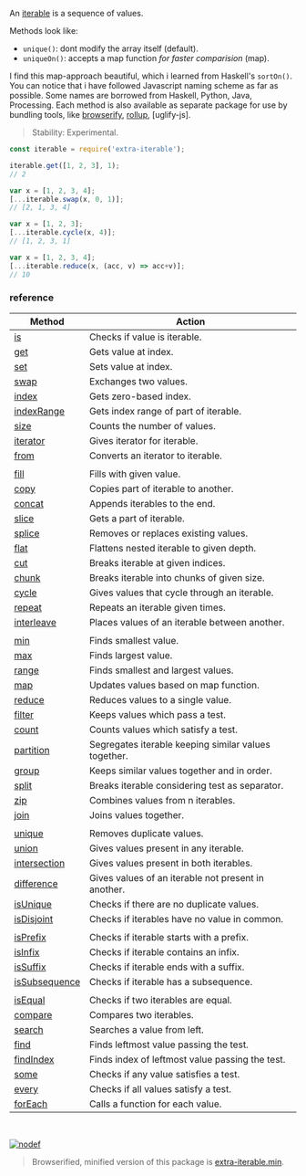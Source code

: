 An [iterable] is a sequence of values.

Methods look like:
- `unique()`: dont modify the array itself (default).
- `uniqueOn()`: accepts a map function *for faster comparision* (map).

I find this map-approach beautiful, which i learned from Haskell's `sortOn()`.
You can notice that i have followed Javascript naming scheme as far as possible.
Some names are borrowed from Haskell, Python, Java, Processing. Each method is
also available as separate package for use by bundling tools, like [browserify],
[rollup], [uglify-js].

> Stability: Experimental.

```javascript
const iterable = require('extra-iterable');

iterable.get([1, 2, 3], 1);
// 2

var x = [1, 2, 3, 4];
[...iterable.swap(x, 0, 1)];
// [2, 1, 3, 4]

var x = [1, 2, 3];
[...iterable.cycle(x, 4)];
// [1, 2, 3, 1]

var x = [1, 2, 3, 4];
[...iterable.reduce(x, (acc, v) => acc+v)];
// 10
```

### reference

| Method                | Action
|-----------------------|-------
| [is]                  | Checks if value is iterable.
| [get]                 | Gets value at index.
| [set]                 | Sets value at index.
| [swap]                | Exchanges two values.
| [index]               | Gets zero-based index.
| [indexRange]          | Gets index range of part of iterable.
| [size]                | Counts the number of values.
| [iterator]            | Gives iterator for iterable.
| [from]                | Converts an iterator to iterable.
|                       |
| [fill]                | Fills with given value.
| [copy]                | Copies part of iterable to another.
| [concat]              | Appends iterables to the end.
| [slice]               | Gets a part of iterable.
| [splice]              | Removes or replaces existing values.
| [flat]                | Flattens nested iterable to given depth.
| [cut]                 | Breaks iterable at given indices.
| [chunk]               | Breaks iterable into chunks of given size.
| [cycle]               | Gives values that cycle through an iterable.
| [repeat]              | Repeats an iterable given times.
| [interleave]          | Places values of an iterable between another.
|                       |
| [min]                 | Finds smallest value.
| [max]                 | Finds largest value.
| [range]               | Finds smallest and largest values.
| [map]                 | Updates values based on map function.
| [reduce]              | Reduces values to a single value.
| [filter]              | Keeps values which pass a test.
| [count]               | Counts values which satisfy a test.
| [partition]           | Segregates iterable keeping similar values together.
| [group]               | Keeps similar values together and in order.
| [split]               | Breaks iterable considering test as separator.
| [zip]                 | Combines values from n iterables.
| [join]                | Joins values together.
|                       |
| [unique]              | Removes duplicate values.
| [union]               | Gives values present in any iterable.
| [intersection]        | Gives values present in both iterables.
| [difference]          | Gives values of an iterable not present in another.
| [isUnique]            | Checks if there are no duplicate values.
| [isDisjoint]          | Checks if iterables have no value in common.
|                       |
| [isPrefix]            | Checks if iterable starts with a prefix.
| [isInfix]             | Checks if iterable contains an infix.
| [isSuffix]            | Checks if iterable ends with a suffix.
| [isSubsequence]       | Checks if iterable has a subsequence.
|                       |
| [isEqual]             | Checks if two iterables are equal.
| [compare]             | Compares two iterables.
| [search]              | Searches a value from left.
| [find]                | Finds leftmost value passing the test.
| [findIndex]           | Finds index of leftmost value passing the test.
| [some]                | Checks if any value satisfies a test.
| [every]               | Checks if all values satisfy a test.
| [forEach]             | Calls a function for each value.

<br>

[![nodef](https://merferry.glitch.me/card/extra-iterable.svg)](https://nodef.github.io)

> Browserified, minified version of this package is [extra-iterable.min].

[is]: https://github.com/nodef/extra-array/wiki/is
[chunk]: https://github.com/nodef/extra-array/wiki/chunk
[compare]: https://github.com/nodef/extra-array/wiki/compare
[concat]: https://github.com/nodef/extra-array/wiki/concat
[copy]: https://github.com/nodef/extra-array/wiki/copy
[count]: https://github.com/nodef/extra-array/wiki/count
[cut]: https://github.com/nodef/extra-array/wiki/cut
[cycle]: https://github.com/nodef/extra-array/wiki/cycle
[difference]: https://github.com/nodef/extra-array/wiki/difference
[every]: https://github.com/nodef/extra-array/wiki/every
[fill]: https://github.com/nodef/extra-array/wiki/fill
[filter]: https://github.com/nodef/extra-array/wiki/filter
[find]: https://github.com/nodef/extra-array/wiki/find
[findIndex]: https://github.com/nodef/extra-array/wiki/findIndex
[flat]: https://github.com/nodef/extra-array/wiki/flat
[forEach]: https://github.com/nodef/extra-array/wiki/forEach
[from]: https://github.com/nodef/extra-array/wiki/from
[get]: https://github.com/nodef/extra-array/wiki/get
[group]: https://github.com/nodef/extra-array/wiki/group
[head]: https://github.com/nodef/extra-array/wiki/head
[index]: https://github.com/nodef/extra-array/wiki/index
[indexRange]: https://github.com/nodef/extra-array/wiki/indexRange
[init]: https://github.com/nodef/extra-array/wiki/init
[interleave]: https://github.com/nodef/extra-array/wiki/interleave
[intersection]: https://github.com/nodef/extra-array/wiki/intersection
[isDisjoint]: https://github.com/nodef/extra-array/wiki/isDisjoint
[isEqual]: https://github.com/nodef/extra-array/wiki/isEqual
[isInfix]: https://github.com/nodef/extra-array/wiki/isInfix
[isIterator]: https://github.com/nodef/extra-array/wiki/isIterator
[is]: https://github.com/nodef/extra-array/wiki/is
[isList]: https://github.com/nodef/extra-array/wiki/isList
[isPrefix]: https://github.com/nodef/extra-array/wiki/isPrefix
[isSubsequence]: https://github.com/nodef/extra-array/wiki/isSubsequence
[isSuffix]: https://github.com/nodef/extra-array/wiki/isSuffix
[isUnique]: https://github.com/nodef/extra-array/wiki/isUnique
[iterator]: https://github.com/nodef/extra-array/wiki/iterator
[join]: https://github.com/nodef/extra-array/wiki/join
[last]: https://github.com/nodef/extra-array/wiki/last
[length]: https://github.com/nodef/extra-array/wiki/length
[map]: https://github.com/nodef/extra-array/wiki/map
[max]: https://github.com/nodef/extra-array/wiki/max
[min]: https://github.com/nodef/extra-array/wiki/min
[partition]: https://github.com/nodef/extra-array/wiki/partition
[pop]: https://github.com/nodef/extra-array/wiki/pop
[push]: https://github.com/nodef/extra-array/wiki/push
[range]: https://github.com/nodef/extra-array/wiki/range
[reduce]: https://github.com/nodef/extra-array/wiki/reduce
[repeat]: https://github.com/nodef/extra-array/wiki/repeat
[search]: https://github.com/nodef/extra-array/wiki/search
[set]: https://github.com/nodef/extra-array/wiki/set
[shift]: https://github.com/nodef/extra-array/wiki/shift
[size]: https://github.com/nodef/extra-array/wiki/size
[slice]: https://github.com/nodef/extra-array/wiki/slice
[some]: https://github.com/nodef/extra-array/wiki/some
[splice]: https://github.com/nodef/extra-array/wiki/splice
[split]: https://github.com/nodef/extra-array/wiki/split
[swap]: https://github.com/nodef/extra-array/wiki/swap
[tail]: https://github.com/nodef/extra-array/wiki/tail
[union]: https://github.com/nodef/extra-array/wiki/union
[unique]: https://github.com/nodef/extra-array/wiki/unique
[unshift]: https://github.com/nodef/extra-array/wiki/unshift
[zip]: https://github.com/nodef/extra-array/wiki/zip

[array]: https://developer.mozilla.org/en-US/docs/Web/JavaScript/Reference/Global_Objects/Array
[browserify]: https://www.npmjs.com/package/browserify
[rollup]: https://www.npmjs.com/package/rollup
[iterable]: https://developer.mozilla.org/en-US/docs/Web/JavaScript/Reference/Iteration_protocols
[extra-iterable.min]: https://www.npmjs.com/package/extra-iterable.min
